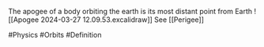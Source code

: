 The apogee of a body orbiting the earth is its most distant point from Earth 
![[Apogee 2024-03-27 12.09.53.excalidraw]]
See [[Perigee]]

#Physics #Orbits #Definition 